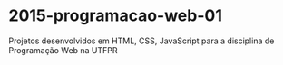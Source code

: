 # 2015-programacao-web-01
Projetos desenvolvidos em HTML, CSS, JavaScript para a disciplina de Programação Web na UTFPR
